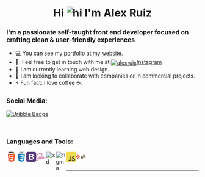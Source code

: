 <h1 align="center"> Hi <img src="https://user-images.githubusercontent.com/1303154/88677602-1635ba80-d120-11ea-84d8-d263ba5fc3c0.gif" width="32px" alt="hi"> I'm Alex Ruiz</h1>

<h3 align:"center"> I'm a passionate self-taught front end developer focused on crafting clean & user‑friendly experiences </h3>

- :computer: You can see my portfolio at [my website][website].
- 📧: Feel free to get in touch with me at   <a href="https://www.instagram.com/ui.tormenta" target="blank"><img align="center" src="https://raw.githubusercontent.com/rahuldkjain/github-profile-readme-generator/master/src/images/icons/Social/instagram.svg" alt="alexruix" width="20px" />Instagram</a>
- 🌱 I am currently learning web design.
- 👯 I am looking to collaborate with companies or in commercial projects.
- ⚡ Fun fact: I love coffee ☕.

### Social Media:

[![Dribble Badge](https://img.shields.io/badge/Instagram-E4405F?style=for-the-badge&logo=instagram&logoColor=white)](https://www.instagram.com/ui.tormenta)

<br/>

### Languages ​​and Tools:

<img align="left" alt="HTML5" width="26px" src="https://raw.githubusercontent.com/github/explore/80688e429a7d4ef2fca1e82350fe8e3517d3494d/topics/html/html.png" />
<img align="left" alt="CSS3" width="26px" src="https://raw.githubusercontent.com/github/explore/80688e429a7d4ef2fca1e82350fe8e3517d3494d/topics/css/css.png" />
<img align="left" alt="Bootsrap" width="26px" src="https://raw.githubusercontent.com/github/explore/80688e429a7d4ef2fca1e82350fe8e3517d3494d/topics/bootstrap/bootstrap.png" />
<img align="left" alt="Sass" width="26px" src="https://raw.githubusercontent.com/github/explore/80688e429a7d4ef2fca1e82350fe8e3517d3494d/topics/sass/sass.png" />
<img align="left" alt="xd" width=26px; src="https://cdn.worldvectorlogo.com/logos/adobe-xd.svg" alt="xd"/> 
<img align="left" alt="figma" width="26px" src="https://www.vectorlogo.zone/logos/figma/figma-icon.svg" />
<img align="left" alt="JavaScript" width="26px" src="https://raw.githubusercontent.com/github/explore/80688e429a7d4ef2fca1e82350fe8e3517d3494d/topics/javascript/javascript.png" />
<img align="left" alt="Git" width="26px" src="https://raw.githubusercontent.com/github/explore/80688e429a7d4ef2fca1e82350fe8e3517d3494d/topics/git/git.png" />

<br />
<br />

---

[website]: https://alexruix.github.io/home
[instagram]: https://www.instagram.com/ui.tormenta
